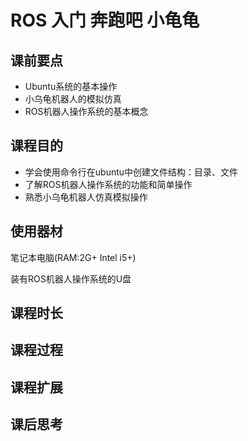 # ROS 入门 奔跑吧 小龟龟

## 课前要点

* Ubuntu系统的基本操作
* 小乌龟机器人的模拟仿真
* ROS机器人操作系统的基本概念

## 课程目的

* 学会使用命令行在ubuntu中创建文件结构：目录、文件
* 了解ROS机器人操作系统的功能和简单操作
* 熟悉小乌龟机器人仿真模拟操作

## 使用器材

笔记本电脑\(RAM:2G+ Intel i5+\)

装有ROS机器人操作系统的U盘

## 课程时长

## 课程过程

## 课程扩展

## 课后思考



